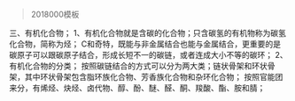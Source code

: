 # 
> 2018000模板

三、有机化合物；
1、有机化合物就是含碳的化合物；只含碳氢的有机物称为碳氢化合物，简称为烃；
C和奇特，既能与非金属结合也能与金属结合，更重要的是碳原子可以跟碳原子结合，形成长短不一的碳链，或者连成大小不等的碳环；
2、有机化合物的分类；
按照碳链结合的方式可以分为两大类；链状骨架和环状骨架，其中环状骨架包含脂环族化合物、芳香族化合物和杂环化合物；
按照官能团来分，有烯烃、炔烃、卤代物、醇、酚、醚、醛、酮、羧酸、酯、胺和腈；